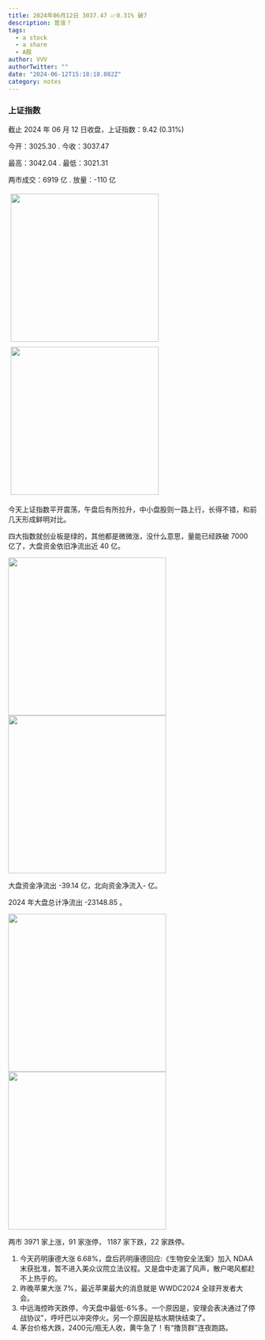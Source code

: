 ```yaml
---
title: 2024年06月12日 3037.47 📈0.31% 破7
description: 普涨？
tags:
  - a stock
  - a share
  - A股
author: VVV
authorTwitter: ""
date: "2024-06-12T15:18:18.082Z"
category: notes
---
```


### 上证指数

截止 2024 年 06 月 12 日收盘，上证指数：<span class="font-semibold text-r-5">9.42 (0.31%)</span>

今开：<span class="font-semibold text-g-5">3025.30 </span> . 今收：<span class="font-semibold text-r-5">3037.47 </span>

最高：<span class="font-semibold text-r-5">3042.04 </span> . 最低：<span class="font-semibold text-g-5">3021.31 </span>

两市成交：<span class="font-semibold">6919 亿</span> . 放量：<span class="font-semibold text-g-5">-110 亿</span>

<img src="/images/uploads/2024-06/20240612-zs-sh.png" style="width: 300px;display:inline-block;margin: 5px">
<img src="/images/uploads/2024-06/20240612-zs-sh-rk.png" style="width: 300px;display:inline-block;margin: 5px">

今天上证指数平开震荡，午盘后有所拉升，中小盘股则一路上行，长得不错，和前几天形成鲜明对比。

四大指数就创业板是绿的，其他都是微微涨，没什么意思，量能已经跌破 7000 亿了，大盘资金依旧净流出近 40 亿。

<img src="/images/uploads/2024-06/20240612-zs-global.png" width="320">
<img src="/images/uploads/2024-06/20240612-zs-bs.png" width="320">

大盘资金净流出 <span class="font-semibold text-g-5">-39.14 亿</span>，北向资金净流入<span class="font-semibold text-r-5">- 亿</span>。

2024 年大盘总计净流出 <span class="font-semibold text-g-8">-23148.85 </span>。

<img src="/images/uploads/2024-06/20240612-zs-as.png" width="320">
<img src="/images/uploads/2024-06/20240612-zs-zdtj.png" width="320">

两市 <span class="font-semibold text-r-6">3971</span> 家上涨，91 家涨停， <span class="text-g-6">1187</span> 家下跌，22 家跌停。

1. 今天药明康德大涨 6.68%，盘后药明康德回应:《生物安全法案》加入 NDAA 末获批准，暂不进入美众议院立法议程。又是盘中走漏了风声，散户喝风都赶不上热乎的。
2. 昨晚苹果大涨 7%，最近苹果最大的消息就是 WWDC2024 全球开发者大会。
3. 中远海控昨天跌停，今天盘中最低-6%多。一个原因是，安理会表决通过了停战协议”，呼吁巴以冲突停火。另一个原因是枯水期快结束了。
4. 茅台价格大跌，2400元/瓶无人收，黄牛急了！有“撸货群”连夜跑路。
